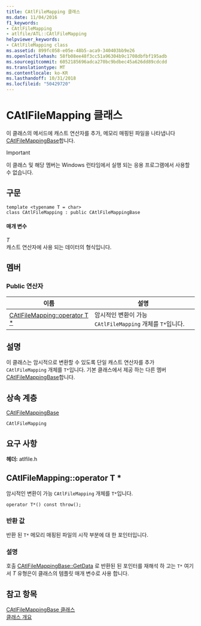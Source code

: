 ```yaml
---
title: CAtlFileMapping 클래스
ms.date: 11/04/2016
f1_keywords:
- CAtlFileMapping
- atlfile/ATL::CAtlFileMapping
helpviewer_keywords:
- CAtlFileMapping class
ms.assetid: 899fc058-e05e-48b5-aca9-340403bb9e26
ms.openlocfilehash: 58fb08ee48f3cc51a96304b9c1708dbfbf195adb
ms.sourcegitcommit: 6052185696adca270bc9bdbec45a626dd89cdcdd
ms.translationtype: MT
ms.contentlocale: ko-KR
ms.lasthandoff: 10/31/2018
ms.locfileid: "50429720"
---
```

# <a name="catlfilemapping-class"></a>CAtlFileMapping 클래스

이 클래스의 메서드에 캐스트 연산자를 추가, 메모리 매핑된 파일을 나타냅니다 [CAtlFileMappingBase](../../atl/reference/catlfilemappingbase-class.md)합니다.

> [!IMPORTANT]
>  이 클래스 및 해당 멤버는 Windows 런타임에서 실행 되는 응용 프로그램에서 사용할 수 없습니다.

## <a name="syntax"></a>구문

```
template <typename T = char>
class CAtlFileMapping : public CAtlFileMappingBase
```

#### <a name="parameters"></a>매개 변수

*T*<br/>
캐스트 연산자에 사용 되는 데이터의 형식입니다.

## <a name="members"></a>멤버

### <a name="public-operators"></a>Public 연산자

|이름|설명|
|----------|-----------------|
|[CAtlFileMapping::operator T *](#operator_t_star)|암시적인 변환이 가능 `CAtlFileMapping` 개체를 `T*`입니다.|

## <a name="remarks"></a>설명

이 클래스는 암시적으로 변환할 수 있도록 단일 캐스트 연산자를 추가 `CAtlFileMapping` 개체를 `T*`입니다. 기본 클래스에서 제공 하는 다른 멤버 [CAtlFileMappingBase](../../atl/reference/catlfilemappingbase-class.md)합니다.

## <a name="inheritance-hierarchy"></a>상속 계층

[CAtlFileMappingBase](../../atl/reference/catlfilemappingbase-class.md)

`CAtlFileMapping`

## <a name="requirements"></a>요구 사항

**헤더:** atlfile.h

##  <a name="operator_t_star"></a>  CAtlFileMapping::operator T *

암시적인 변환이 가능 `CAtlFileMapping` 개체를 `T*`입니다.

```
operator T*() const throw();
```

### <a name="return-value"></a>반환 값

반환 된 `T*` 메모리 매핑된 파일의 시작 부분에 대 한 포인터입니다.

### <a name="remarks"></a>설명

호출 [CAtlFileMappingBase::GetData](../../atl/reference/catlfilemappingbase-class.md#getdata) 로 반환된 된 포인터를 재해석 하 고는 `T*` 여기서 *T* 유형은이 클래스의 템플릿 매개 변수로 사용 합니다.

## <a name="see-also"></a>참고 항목

[CAtlFileMappingBase 클래스](../../atl/reference/catlfilemappingbase-class.md)<br/>
[클래스 개요](../../atl/atl-class-overview.md)
